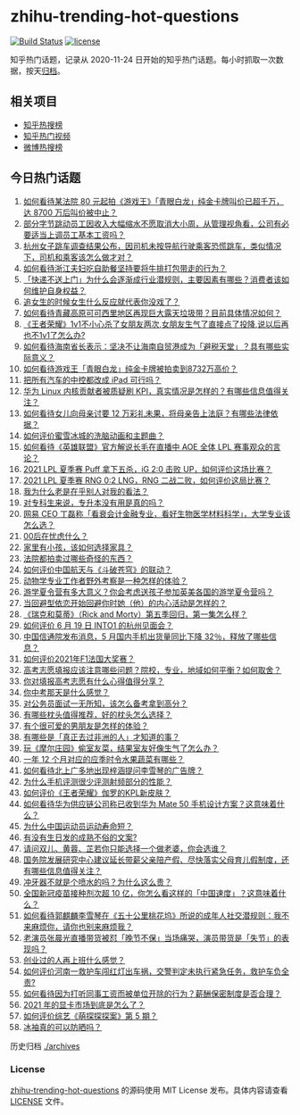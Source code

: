 # zhihu-trending-hot-questions

[![Build Status](https://github.com/justjavac/zhihu-trending-hot-questions/workflows/ci/badge.svg?branch=master)](https://github.com/justjavac/zhihu-trending-hot-questions/actions)
[![license](https://img.shields.io/github/license/justjavac/zhihu-trending-hot-questions)](https://github.com/justjavac/zhihu-trending-hot-questions/blob/master/LICENSE)

知乎热门话题，记录从 2020-11-24 日开始的知乎热门话题。每小时抓取一次数据，按天[归档](./archives)。

## 相关项目

- [知乎热搜榜](https://github.com/justjavac/zhihu-trending-top-search)
- [知乎热门视频](https://github.com/justjavac/zhihu-trending-hot-video)
- [微博热搜榜](https://github.com/justjavac/weibo-trending-hot-search)

## 今日热门话题

<!-- BEGIN -->
<!-- 最后更新时间 Tue Jun 22 2021 06:01:52 GMT+0800 (China Standard Time) -->

1. [如何看待某法院 80 元起拍《游戏王》「青眼白龙」纯金卡牌叫价已超千万，达 8700
   万后叫价被中止？](https://www.zhihu.com/question/466353604)
2. [部分字节跳动员工因收入大幅缩水不愿取消大小周，从管理视角看，公司有必要适当上调员工基本工资吗？](https://www.zhihu.com/question/465515777)
3. [杭州女子跳车调查结果公布，因司机未按导航行驶乘客恐慌跳车，类似情况下，司机和乘客该怎么做才对？](https://www.zhihu.com/question/466324039)
4. [如何看待浙江夫妇吃自助餐坚持要将牛排打包带走的行为？](https://www.zhihu.com/question/465511011)
5. [「快递不送上门」为什么会逐渐成行业潜规则，主要因素有哪些？消费者该如何维护自身权益？](https://www.zhihu.com/question/466340505)
6. [追女生的时候女生什么反应就代表你没戏了？](https://www.zhihu.com/question/437267039)
7. [如何看待青藏高原可可西里地区再现巨大露天垃圾带？目前具体情况如何？](https://www.zhihu.com/question/466184215)
8. [《王者荣耀》1v1不小心杀了女朋友两次,女朋友生气了直接点了投降,说以后再也不1v1了怎么办?](https://www.zhihu.com/question/465443786)
9. [如何看待海南省长表示：坚决不让海南自贸港成为「避税天堂」？具有哪些实际意义？](https://www.zhihu.com/question/466284419)
10. [如何看待游戏王「青眼白龙」纯金卡牌被拍卖到8732万高价？](https://www.zhihu.com/question/466359089)
11. [把所有汽车的中控都改成 iPad 可行吗？](https://www.zhihu.com/question/26640735)
12. [华为 Linux 内核贡献者被质疑刷
    KPI，真实情况是怎样的？有哪些信息值得关注？](https://www.zhihu.com/question/466111598)
13. [如何看待女儿向母亲讨要 12
    万彩礼未果，将母亲告上法庭？有哪些法律依据？](https://www.zhihu.com/question/466079009)
14. [如何评价蜜雪冰城的洗脑动画和主题曲？](https://www.zhihu.com/question/466309186)
15. [如何看待《英雄联盟》官方解说长毛在直播中 AOE 全体 LPL
    赛事观众的言论？](https://www.zhihu.com/question/466051512)
16. [2021 LPL 夏季赛 Puff 拿下五杀，iG 2:0 击败
    UP，如何评价这场比赛？](https://www.zhihu.com/question/466382286)
17. [2021 LPL 夏季赛 RNG 0:2 LNG，RNG
    二战二败，如何评价这局比赛？](https://www.zhihu.com/question/466171736)
18. [我为什么老是在乎别人对我的看法？](https://www.zhihu.com/question/451987588)
19. [对专科生来说，专升本没有用是真的吗？](https://www.zhihu.com/question/456766596)
20. [网易 CEO
    丁磊称「看衰会计金融专业，看好生物医学材料科学」，大学专业该怎么选？](https://www.zhihu.com/question/466254911)
21. [00后在忧虑什么？](https://www.zhihu.com/question/393450972)
22. [家里有小孩，该如何选择家具？](https://www.zhihu.com/question/287257063)
23. [法院都拍卖过哪些奇怪的东西？](https://www.zhihu.com/question/299977989)
24. [如何评价中国航天与《斗破苍穹》的联动？](https://www.zhihu.com/question/465538922)
25. [动物学专业工作者野外考察是一种怎样的体验？](https://www.zhihu.com/question/52589324)
26. [游学夏令营有多大意义？你会考虑送孩子参加英美各国的游学夏令营吗？](https://www.zhihu.com/question/462876869)
27. [当回避型依恋开始回避你时她（他）的内心活动是怎样的？](https://www.zhihu.com/question/337217828)
28. [《瑞克和莫蒂》（Rick and
    Morty）第五季回归，第一集怎么样？](https://www.zhihu.com/question/466279343)
29. [如何评价 6 月 19 日 INTO1 的杭州见面会？](https://www.zhihu.com/question/466005917)
30. [中国信通院发布消息，5 月国内手机出货量同比下降
    32％，释放了哪些信息？](https://www.zhihu.com/question/465502394)
31. [如何评价2021年F1法国大奖赛？](https://www.zhihu.com/question/463458935)
32. [高考志愿填报应该注意哪些问题？院校，专业，地域如何平衡？如何取舍？](https://www.zhihu.com/question/462670569)
33. [你对填报高考志愿有什么心得值得分享？](https://www.zhihu.com/question/19651181)
34. [你中考那天是什么感觉？](https://www.zhihu.com/question/387881309)
35. [对公务员面试一无所知，该怎么备考拿到高分？](https://www.zhihu.com/question/366961967)
36. [有哪些枕头值得推荐，好的枕头怎么选择？](https://www.zhihu.com/question/27206297)
37. [有个很可爱的男朋友是怎样的体验？](https://www.zhihu.com/question/27765219)
38. [有哪些是「真正去过非洲的人」才知道的事？](https://www.zhihu.com/question/463859117)
39. [玩《摩尔庄园》偷室友菜，结果室友好像生气了怎么办？](https://www.zhihu.com/question/463770388)
40. [一年 12 个月对应的应季时令水果蔬菜有哪些？](https://www.zhihu.com/question/21026884)
41. [如何看待北上广多地出现梓涵提问李雪琴的广告牌？](https://www.zhihu.com/question/465101848)
42. [为什么手机评测很少评测射频部分的性能？](https://www.zhihu.com/question/465837362)
43. [如何评价《王者荣耀》伽罗的KPL新皮肤？](https://www.zhihu.com/question/464788987)
44. [如何看待华为供应链公司称已收到华为 Mate 50
    手机设计方案？这意味着什么？](https://www.zhihu.com/question/466148710)
45. [为什么中国运动员运动寿命短？](https://www.zhihu.com/question/50191573)
46. [有没有生日发的成熟不俗的文案?](https://www.zhihu.com/question/413422913)
47. [请问双儿、黄蓉、芷若你只能选择一个做老婆，你会选谁？](https://www.zhihu.com/question/466002351)
48. [国务院发展研究中心建议延长带薪父亲陪产假、尽快落实父母育儿假制度，还有哪些信息值得关注？](https://www.zhihu.com/question/466283998)
49. [冲牙器不就是个喷水的吗？为什么这么贵？](https://www.zhihu.com/question/385465810)
50. [全国新冠疫苗接种剂次超 10
    亿，你怎么看这样的「中国速度」？这意味着什么？](https://www.zhihu.com/question/466136436)
51. [如何看待郭麒麟李雪琴在《五十公里桃花坞》所说的成年人社交潜规则：我不来麻烦你，请你也别来麻烦我？](https://www.zhihu.com/question/466111211)
52. [老演员张晨光直播带货被怼「晚节不保」当场痛哭，演员带货是「失节」的表现吗？](https://www.zhihu.com/question/465949886)
53. [创业过的人再上班什么感觉？](https://www.zhihu.com/question/458719620)
54. [如何评价河南一救护车闯红灯出车祸，交警判定未执行紧急任务，救护车负全责?](https://www.zhihu.com/question/465874196)
55. [如何看待因为打听同事工资而被单位开除的行为？薪酬保密制度是否合理？](https://www.zhihu.com/question/466073910)
56. [2021 年的显卡市场到底是怎么了？](https://www.zhihu.com/question/465783055)
57. [如何评价综艺《萌探探探案》第 5 期？](https://www.zhihu.com/question/465842205)
58. [冰袖真的可以防晒吗？](https://www.zhihu.com/question/324378524)

<!-- END -->

历史归档 [./archives](./archives)

### License

[zhihu-trending-hot-questions](https://github.com/justjavac/zhihu-trending-hot-questions)
的源码使用 MIT License 发布。具体内容请查看 [LICENSE](./LICENSE) 文件。

